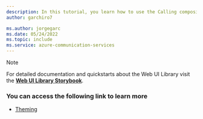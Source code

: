 ```yaml
---
description: In this tutorial, you learn how to use the Calling composite on Web
author: garchiro7

ms.author: jorgegarc
ms.date: 05/24/2022
ms.topic: include
ms.service: azure-communication-services
---
```


> [!NOTE]
> For detailed documentation and quickstarts about the Web UI Library visit the [**Web UI Library Storybook**](https://azure.github.io/communication-ui-library).

### You can access the following link to learn more

- [Theming](https://azure.github.io/communication-ui-library/?path=/docs/theming--page)
